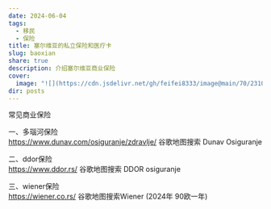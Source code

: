 ```yaml
---
date: 2024-06-04
tags:
  - 移民
  - 保险
title: 塞尔维亚的私立保险和医疗卡
slug: baoxian
share: true
description: 介绍塞尔维亚商业保险
cover:
  image: "![](https://cdn.jsdelivr.net/gh/feifei8333/image@main/70/2310202406081328602.jpg)"
dir: posts
---
```



常见商业保险  

一、多瑙河保险   
https://www.dunav.com/osiguranje/zdravlje/
谷歌地图搜索   Dunav Osiguranje

二、ddor保险  
https://www.ddor.rs/
谷歌地图搜索  DDOR osiguranje

三、wiener保险    
https://wiener.co.rs/
谷歌地图搜索Wiener  (2024年 90欧一年)










